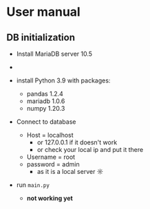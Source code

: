 # User manual

## DB initialization
* Install MariaDB server 10.5
* 
* install Python 3.9 with packages:
  * pandas 1.2.4
  * mariadb 1.0.6
  * numpy 1.20.3
  
* Connect to database
  * Host = localhost
    * or 127.0.0.1 if it doesn't work
    * or check your local ip and put it there
  * Username = root
  * password = admin
    * as it is a local server ☼

* run `main.py`
  * **not working yet**

